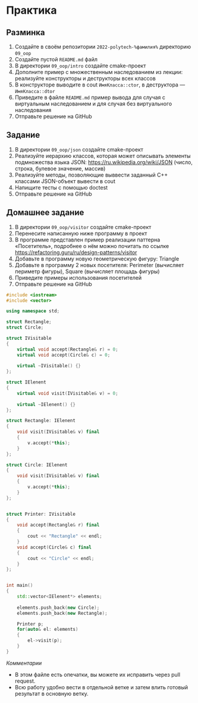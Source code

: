 # Практика

## Разминка

1. Создайте в своём репозитории `2022-polytech-%фамилия%` директорию `09_oop`
2. Cоздайте пустой `README.md` файл
3. В директории `09_oop/intro` создайте cmake-проект
4. Дополните пример с множественным наследованием из лекции: реализуйте конструкторы и деструкторы всех классов
5. В конструкторе выводите в cout `ИмяКласса::ctor`, в деструктора — `ИмяКласса::dtor`
6. Приведите в файле `README.md` пример вывода для случая с виртуальным наследованием и для случая без виртуального наследования
7. Отправьте решение на GitHub


## Задание

1. В директории `09_oop/json` создайте cmake-проект
2. Реализуйте иерархию классов, которая может описывать элементы подмножества языка JSON: https://ru.wikipedia.org/wiki/JSON (число, строка, булевое значение, массив)
3. Реализуйте методы, позволяющие выввести заданный C++ классами JSON-объект вывести в cout
4. Напищите тесты с помощью doctest
5. Отправьте решение на GitHub


## Домашнее задание

1. В директории `09_oop/visitor` создайте cmake-проект
2. Перенесите написанную ниже программу в проект
3. В программе представлен пример реализации паттерна «Посетитель», подробнее о нём можно почитать по ссылке https://refactoring.guru/ru/design-patterns/visitor
4. Добавьте в программу новую геометрическую фигуру: Triangle
5. Добавьте в программу 2 новых посетителя: Perimeter (вычисляет периметр фигуры), Square (вычисляет площадь фигуры)
6. Приведите примеры использования посетителей
7. Отправьте решение на GitHub

```cpp
#include <iostream>
#include <vector>

using namespace std;

struct Rectangle;
struct Circle;

struct IVisitable
{
    virtual void accept(Rectangle& r) = 0;
    virtual void accept(Circle& c) = 0;
    
    virtual ~IVisitable() {}
};

struct IElenent
{
    virtual void visit(IVisitable& v) = 0;
    
    virtual ~IElenent() {}
};

struct Rectangle: IElenent
{
    void visit(IVisitable& v) final
    {
        v.accept(*this);
    }
};

struct Circle: IElenent
{
    void visit(IVisitable& v) final
    {
        v.accept(*this);
    }
};


struct Printer: IVisitable
{
    void accept(Rectangle& r) final
    {
        cout << "Rectangle" << endl;
    }   
    void accept(Circle& c) final
    {
        cout << "Circle" << endl;
    }
};


int main()
{
    std::vector<IElenent*> elements; 
    
    elements.push_back(new Circle);
    elements.push_back(new Rectangle);

    Printer p;
    for(auto& el: elements)
    {
        el->visit(p);
    }
}
```

*Комментарии*
- В этом файле есть опечатки, вы можете их исправить через pull request.
- Всю работу удобно вести в отдельной ветке и затем влить готовый результат в основную ветку.
